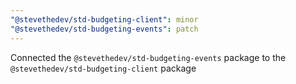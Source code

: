```yaml
---
"@stevethedev/std-budgeting-client": minor
"@stevethedev/std-budgeting-events": patch
---
```


Connected the `@stevethedev/std-budgeting-events` package to the `@stevethedev/std-budgeting-client` package
